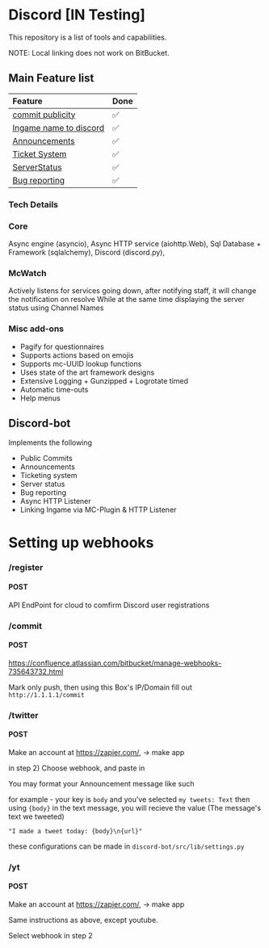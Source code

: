 # Discord [IN Testing]

This repository is a list of tools and capabilities.

NOTE: Local linking does not work on BitBucket.

## Main Feature list

| Feature          | Done  |
|:---------------- |:----- |
| [commit publicity](#commits) | ✅ |
| [Ingame name to discord](#Ingame2Discord) | ✅ |
| [Announcements](#Announcements) | ✅ |
| [Ticket System](#ticketing)    |  ✅ |
| [ServerStatus](#ServerStatus)  | ✅ |
| [Bug reporting](#bugreporting) | ✅ |

### Tech Details
### Core
Async engine (asyncio),
Async HTTP service (aiohttp.Web),
Sql Database + Framework (sqlalchemy),
Discord (discord.py),

### McWatch
Actively listens for services going down, after notifying staff, it will change the notification on resolve
While at the same time displaying the server status using Channel Names

### Misc add-ons
+ Pagify for questionnaires
+ Supports actions based on emojis
+ Supports mc-UUID lookup functions
+ Uses state of the art framework designs
+ Extensive Logging + Gunzipped + Logrotate timed
+ Automatic time-outs
+ Help menus

## Discord-bot
Implements the following

  - Public Commits
  - Announcements
  - Ticketing system
  - Server status
  - Bug reporting
  - Async HTTP Listener
  - Linking Ingame via MC-Plugin & HTTP Listener


# Setting up webhooks

### /register
#### POST
API EndPoint for cloud to comfirm Discord user registrations

### /commit
#### POST
https://confluence.atlassian.com/bitbucket/manage-webhooks-735643732.html

Mark only push, then using this Box's IP/Domain fill out `http://1.1.1.1/commit`

### /twitter
#### POST
Make an account at https://zapier.com/, -> make app

in step 2) Choose webhook, and paste in

You may format your Announcement message like such

for example - your key is `body` and you've selected `my tweets: Text`
then using `{body}` in the text message, you will recieve the value (The message's text we tweeted)

`"I made a tweet today: {body}\n{url}"`

these configurations can be made in `discord-bot/src/lib/settings.py`

### /yt
#### POST
Make an account at https://zapier.com/, -> make app

Same instructions as above, except youtube.

Select webhook in step 2
